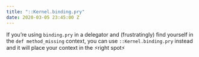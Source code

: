 ```yaml
---
title: "::Kernel.binding.pry"
date: 2020-03-05 23:45:00 Z
---
```


If you’re using `binding.pry` in a delegator and (frustratingly) find yourself in the `def method_missing` context, you can use `::Kernel.binding.pry` instead and it will place your context in the ⚡️right spot⚡️